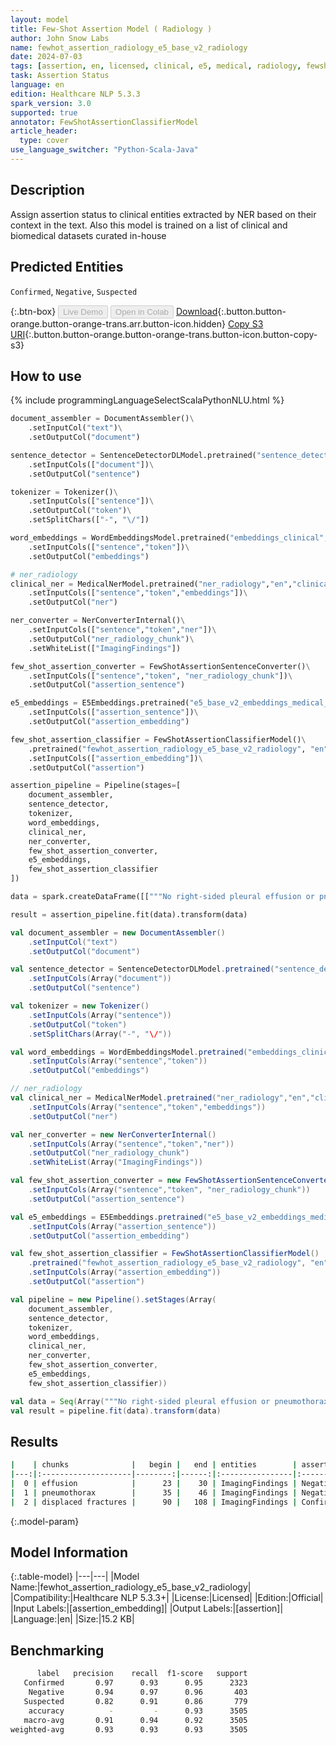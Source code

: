 ```yaml
---
layout: model
title: Few-Shot Assertion Model ( Radiology )
author: John Snow Labs
name: fewhot_assertion_radiology_e5_base_v2_radiology
date: 2024-07-03
tags: [assertion, en, licensed, clinical, e5, medical, radiology, fewshot]
task: Assertion Status
language: en
edition: Healthcare NLP 5.3.3
spark_version: 3.0
supported: true
annotator: FewShotAssertionClassifierModel
article_header:
  type: cover
use_language_switcher: "Python-Scala-Java"
---
```


## Description

Assign assertion status to clinical entities extracted by NER based on their context in the text. Also this model is trained on a list of clinical and biomedical datasets curated in-house

## Predicted Entities

`Confirmed`, `Negative`, `Suspected`

{:.btn-box}
<button class="button button-orange" disabled>Live Demo</button>
<button class="button button-orange" disabled>Open in Colab</button>
[Download](https://s3.amazonaws.com/auxdata.johnsnowlabs.com/clinical/models/fewhot_assertion_radiology_e5_base_v2_radiology_en_5.3.3_3.0_1720036334397.zip){:.button.button-orange.button-orange-trans.arr.button-icon.hidden}
[Copy S3 URI](s3://auxdata.johnsnowlabs.com/clinical/models/fewhot_assertion_radiology_e5_base_v2_radiology_en_5.3.3_3.0_1720036334397.zip){:.button.button-orange.button-orange-trans.button-icon.button-copy-s3}

## How to use



<div class="tabs-box" markdown="1">
{% include programmingLanguageSelectScalaPythonNLU.html %}
  
```python
document_assembler = DocumentAssembler()\
    .setInputCol("text")\
    .setOutputCol("document")

sentence_detector = SentenceDetectorDLModel.pretrained("sentence_detector_dl_healthcare","en","clinical/models")\
    .setInputCols(["document"])\
    .setOutputCol("sentence")

tokenizer = Tokenizer()\
    .setInputCols(["sentence"])\
    .setOutputCol("token")\
    .setSplitChars(["-", "\/"])

word_embeddings = WordEmbeddingsModel.pretrained("embeddings_clinical","en","clinical/models")\
    .setInputCols(["sentence","token"])\
    .setOutputCol("embeddings")

# ner_radiology
clinical_ner = MedicalNerModel.pretrained("ner_radiology","en","clinical/models")\
    .setInputCols(["sentence","token","embeddings"])\
    .setOutputCol("ner")

ner_converter = NerConverterInternal()\
    .setInputCols(["sentence","token","ner"])\
    .setOutputCol("ner_radiology_chunk")\
    .setWhiteList(["ImagingFindings"])

few_shot_assertion_converter = FewShotAssertionSentenceConverter()\
    .setInputCols(["sentence","token", "ner_radiology_chunk"])\
    .setOutputCol("assertion_sentence")

e5_embeddings = E5Embeddings.pretrained("e5_base_v2_embeddings_medical_assertion_radiology", "en", "clinical/models")\
    .setInputCols(["assertion_sentence"])\
    .setOutputCol("assertion_embedding")

few_shot_assertion_classifier = FewShotAssertionClassifierModel()\
    .pretrained("fewhot_assertion_radiology_e5_base_v2_radiology", "en", "clinical/models")\
    .setInputCols(["assertion_embedding"])\
    .setOutputCol("assertion")

assertion_pipeline = Pipeline(stages=[
    document_assembler,
    sentence_detector,
    tokenizer,
    word_embeddings,
    clinical_ner,
    ner_converter,
    few_shot_assertion_converter,
    e5_embeddings,
    few_shot_assertion_classifier
])

data = spark.createDataFrame([["""No right-sided pleural effusion or pneumothorax is definitively seen and there are mildly displaced fractures of the left lateral 8th and likely 9th ribs."""]]).toDF("text")

result = assertion_pipeline.fit(data).transform(data)

```
```scala
val document_assembler = new DocumentAssembler()
    .setInputCol("text")
    .setOutputCol("document")

val sentence_detector = SentenceDetectorDLModel.pretrained("sentence_detector_dl_healthcare","en","clinical/models")
    .setInputCols(Array("document"))
    .setOutputCol("sentence")

val tokenizer = new Tokenizer()
    .setInputCols(Array("sentence"))
    .setOutputCol("token")
    .setSplitChars(Array("-", "\/"))

val word_embeddings = WordEmbeddingsModel.pretrained("embeddings_clinical","en","clinical/models")
    .setInputCols(Array("sentence","token"))
    .setOutputCol("embeddings")

// ner_radiology
val clinical_ner = MedicalNerModel.pretrained("ner_radiology","en","clinical/models")
    .setInputCols(Array("sentence","token","embeddings"))
    .setOutputCol("ner")

val ner_converter = new NerConverterInternal()
    .setInputCols(Array("sentence","token","ner"))
    .setOutputCol("ner_radiology_chunk")
    .setWhiteList(Array("ImagingFindings"))

val few_shot_assertion_converter = new FewShotAssertionSentenceConverter()
    .setInputCols(Array("sentence","token", "ner_radiology_chunk"))
    .setOutputCol("assertion_sentence")

val e5_embeddings = E5Embeddings.pretrained("e5_base_v2_embeddings_medical_assertion_radiology", "en", "clinical/models")
    .setInputCols(Array("assertion_sentence"))
    .setOutputCol("assertion_embedding")

val few_shot_assertion_classifier = FewShotAssertionClassifierModel()
    .pretrained("fewhot_assertion_radiology_e5_base_v2_radiology", "en", "clinical/models")
    .setInputCols(Array("assertion_embedding"))
    .setOutputCol("assertion")

val pipeline = new Pipeline().setStages(Array(
    document_assembler,
    sentence_detector,
    tokenizer,
    word_embeddings,
    clinical_ner,
    ner_converter,
    few_shot_assertion_converter,
    e5_embeddings,
    few_shot_assertion_classifier))

val data = Seq(Array("""No right-sided pleural effusion or pneumothorax is definitively seen and there are mildly displaced fractures of the left lateral 8th and likely 9th ribs.""")).toDF("text")
val result = pipeline.fit(data).transform(data)

```
</div>

## Results

```bash
|    | chunks              |   begin |   end | entities        | assertion   |   confidence |
|---:|:--------------------|--------:|------:|:----------------|:------------|-------------:|
|  0 | effusion            |      23 |    30 | ImagingFindings | Negative    |     0.94988  |
|  1 | pneumothorax        |      35 |    46 | ImagingFindings | Negative    |     0.94994  |
|  2 | displaced fractures |      90 |   108 | ImagingFindings | Confirmed   |     0.969101 |
```

{:.model-param}
## Model Information

{:.table-model}
|---|---|
|Model Name:|fewhot_assertion_radiology_e5_base_v2_radiology|
|Compatibility:|Healthcare NLP 5.3.3+|
|License:|Licensed|
|Edition:|Official|
|Input Labels:|[assertion_embedding]|
|Output Labels:|[assertion]|
|Language:|en|
|Size:|15.2 KB|

## Benchmarking

```bash
      label   precision    recall  f1-score   support
   Confirmed       0.97      0.93      0.95      2323
    Negative       0.94      0.97      0.96       403
   Suspected       0.82      0.91      0.86       779
    accuracy          -         -      0.93      3505
   macro-avg       0.91      0.94      0.92      3505
weighted-avg       0.93      0.93      0.93      3505
```
